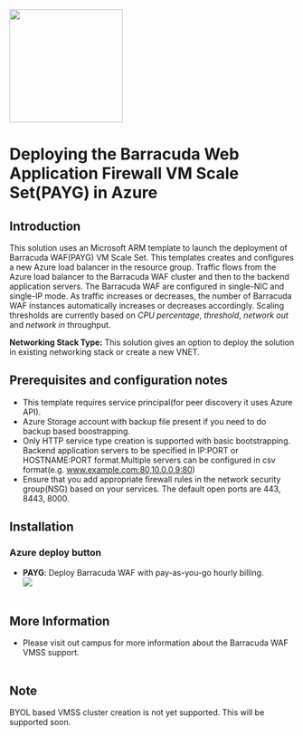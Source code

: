 <img src ="https://www.barracuda.com/assets/img/layout/logo/logo.svg" width="200"/>

# Deploying the Barracuda Web Application Firewall VM Scale Set(PAYG) in Azure

## Introduction

This solution uses an Microsoft ARM template to launch the deployment of Barracuda WAF(PAYG) VM Scale Set. This templates creates and configures a new Azure load balancer in the resource group. Traffic flows from the Azure load balancer to the Barracuda WAF cluster and then to the backend application servers. The Barracuda WAF are configured in single-NIC and single-IP mode. As traffic increases or decreases, the number of Barracuda WAF instances automatically increases or decreases accordingly. Scaling thresholds are currently based on *CPU percentage*, *threshold*, *network out* and *network in* throughput.

**Networking Stack Type:** This solution gives an option to deploy the solution in existing networking stack or create a new VNET.

## Prerequisites and configuration notes
   - This template requires service principal(for peer discovery it uses Azure API).
   - Azure Storage account with backup file present if you need to do backup based boostrapping. 
   - Only HTTP service type creation is supported with basic bootstrapping. Backend application servers to be specified in IP:PORT or HOSTNAME:PORT format.Multiple servers can be configured in csv format(e.g. www.example.com:80,10.0.0.9:80)
   - Ensure that you add appropriate firewall rules in the network security group(NSG) based on your services. The default open ports are 443, 8443, 8000.


## Installation

### <a name="azure"></a>Azure deploy button

   - **PAYG**: Deploy Barracuda WAF with pay-as-you-go hourly billing. <br><a href="https://portal.azure.com/#create/Microsoft.Template/uri/https%3A%2F%2Fraw.githubusercontent.com%2Frahulgupta-jsr%2FTemplates%2Fmaster%2Fvmss_v2%2FmainTemplate.json">
       <img src="http://azuredeploy.net/deploybutton.png"/></a><br><br>

## More Information
   - Please visit out campus for more information about the Barracuda WAF VMSS support. <br><a href="https://campus.barracuda.com/product/webapplicationfirewall/article/WAF/DeployWAFInAzure/"></a><br>

## Note
   BYOL based VMSS cluster creation is not yet supported. This will be supported soon.
